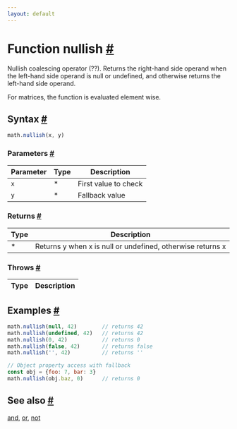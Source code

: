 ```yaml
---
layout: default
---
```


<!-- Note: This file is automatically generated from source code comments. Changes made in this file will be overridden. -->

<h1 id="function-nullish">Function nullish <a href="#function-nullish" title="Permalink">#</a></h1>

Nullish coalescing operator (??). Returns the right-hand side operand
when the left-hand side operand is null or undefined, and otherwise
returns the left-hand side operand.

For matrices, the function is evaluated element wise.


<h2 id="syntax">Syntax <a href="#syntax" title="Permalink">#</a></h2>

```js
math.nullish(x, y)
```

<h3 id="parameters">Parameters <a href="#parameters" title="Permalink">#</a></h3>

Parameter | Type | Description
--------- | ---- | -----------
`x` | * | First value to check
`y` | * | Fallback value

<h3 id="returns">Returns <a href="#returns" title="Permalink">#</a></h3>

Type | Description
---- | -----------
* | Returns y when x is null or undefined, otherwise returns x


<h3 id="throws">Throws <a href="#throws" title="Permalink">#</a></h3>

Type | Description
---- | -----------


<h2 id="examples">Examples <a href="#examples" title="Permalink">#</a></h2>

```js
math.nullish(null, 42)        // returns 42
math.nullish(undefined, 42)   // returns 42
math.nullish(0, 42)           // returns 0
math.nullish(false, 42)       // returns false
math.nullish('', 42)          // returns ''

// Object property access with fallback
const obj = {foo: 7, bar: 3}
math.nullish(obj.baz, 0)      // returns 0
```


<h2 id="see-also">See also <a href="#see-also" title="Permalink">#</a></h2>

[and](and.html),
[or](or.html),
[not](not.html)

